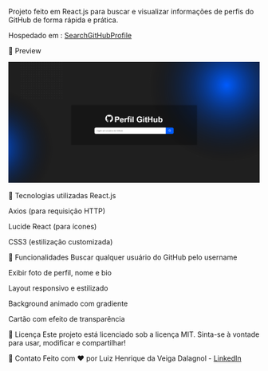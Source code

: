 
Projeto feito em React.js para buscar e visualizar informações de perfis do GitHub de forma rápida e prática.

Hospedado em : [SearchGitHubProfile](https://search-github-profile-beta.vercel.app/)

📸 Preview

![Preview do projeto](./public/github.png)

🚀 Tecnologias utilizadas
React.js

Axios (para requisição HTTP)

Lucide React (para ícones)

CSS3 (estilização customizada)

🎯 Funcionalidades
Buscar qualquer usuário do GitHub pelo username

Exibir foto de perfil, nome e bio

Layout responsivo e estilizado

Background animado com gradiente

Cartão com efeito de transparência

📄 Licença
Este projeto está licenciado sob a licença MIT.
Sinta-se à vontade para usar, modificar e compartilhar!

💬 Contato
Feito com ❤️ por Luiz Henrique da Veiga Dalagnol - [LinkedIn](https://www.linkedin.com/in/luiz-hvd/)